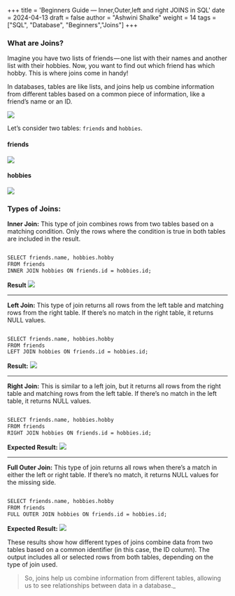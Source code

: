 +++
title = 'Beginners Guide — Inner,Outer,left and right JOINS in SQL'
date = 2024-04-13
draft = false
author = "Ashwini Shalke"
weight = 14
tags = ["SQL", "Database", "Beginners","Joins"]
+++



### What are Joins?

Imagine you have two lists of friends — one list with their names and another list with their hobbies. Now, you want to find out which friend has which hobby. This is where joins come in handy!

In databases, tables are like lists, and joins help us combine information from different tables based on a common piece of information, like a friend’s name or an ID.

![](https://cdn-images-1.medium.com/max/1600/1*idKF1paMcs8YuAJKlNMjLA.jpeg)

Let’s consider two tables: `friends` and `hobbies`.
#### friends
![](https://cdn-images-1.medium.com/max/2400/1*gihTTDef5i_xD2wj3jhb7w.png)

#### hobbies
![](https://cdn-images-1.medium.com/max/2400/1*oMbzlAs10el6uX6mKA5_yA.png)



### Types of Joins:

**Inner Join:** This type of join combines rows from two tables based on a matching condition. Only the rows where the condition is true in both tables are included in the result.

```html

SELECT friends.name, hobbies.hobby
FROM friends
INNER JOIN hobbies ON friends.id = hobbies.id;

```

**Result**
![](https://cdn-images-1.medium.com/max/1600/1*vAXbUGmYrirxJeaG-YGLhw.png)

---

**Left Join:** This type of join returns all rows from the left table and matching rows from the right table. If there’s no match in the right table, it returns NULL values.

```html

SELECT friends.name, hobbies.hobby
FROM friends
LEFT JOIN hobbies ON friends.id = hobbies.id;

```

**Result:**
![](https://cdn-images-1.medium.com/max/1600/1*cFpZYYIu7CNC9zCSbWgfHA.png)


---
**Right Join:** This is similar to a left join, but it returns all rows from the right table and matching rows from the left table. If there’s no match in the left table, it returns NULL values.

```html

SELECT friends.name, hobbies.hobby
FROM friends
RIGHT JOIN hobbies ON friends.id = hobbies.id;

```


**Expected Result:**
![](https://cdn-images-1.medium.com/max/1600/1*K4Pz3wUGGZ1FKiMiAYIz4w.png)


---
**Full Outer Join:** This type of join returns all rows when there’s a match in either the left or right table. If there’s no match, it returns NULL values for the missing side.

```html

SELECT friends.name, hobbies.hobby
FROM friends
FULL OUTER JOIN hobbies ON friends.id = hobbies.id;

```

**Expected Result:**
![](https://cdn-images-1.medium.com/max/1600/1*cmHJAfPtaUXh86c1Wiq0ng.png)

These results show how different types of joins combine data from two tables based on a common identifier (in this case, the ID column). The output includes all or selected rows from both tables, depending on the type of join used.

> So, joins help us combine information from different tables, allowing us to see relationships between data in a database._